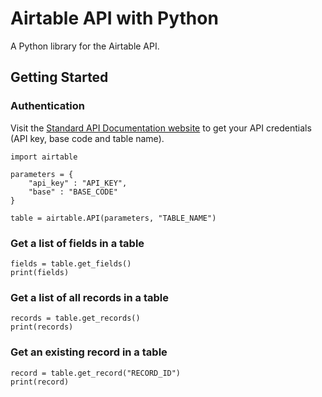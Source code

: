 # Airtable API with Python

A Python library for the Airtable API.

## Getting Started

### Authentication

Visit the [Standard API Documentation website](https://airtable.com/api) to get your API credentials (API key, base code and table name).

    import airtable

    parameters = {
        "api_key" : "API_KEY",
        "base" : "BASE_CODE"
    }

    table = airtable.API(parameters, "TABLE_NAME")

### Get a list of fields in a table

    fields = table.get_fields()
    print(fields)

### Get a list of all records in a table

    records = table.get_records()
    print(records)

### Get an existing record in a table

    record = table.get_record("RECORD_ID")
    print(record)
